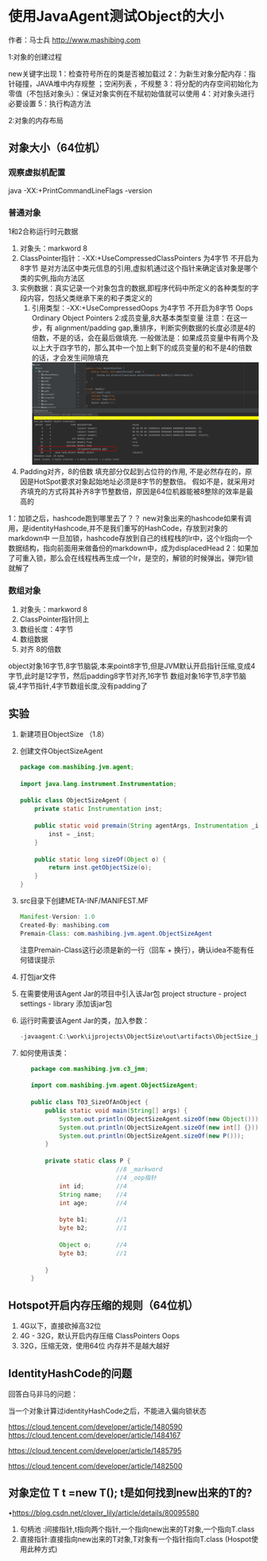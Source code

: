 # 使用JavaAgent测试Object的大小

作者：马士兵 http://www.mashibing.com


1:对象的创建过程

new关键字出现
1：检查符号所在的类是否被加载过
2：为新生对象分配内存：指针碰撞，JAVA堆中内存规整 ；空闲列表 ，不规整
3：将分配的内存空间初始化为零值（不包括对象头）：保证对象实例在不赋初始值就可以使用
4：对对象头进行必要设置
5：执行<init>构造方法


2:对象的内存布局
## 对象大小（64位机）
### 观察虚拟机配置
java -XX:+PrintCommandLineFlags -version

### 普通对象
1和2合称运行时元数据
1. 对象头：markword  8
2. ClassPointer指针：-XX:+UseCompressedClassPointers 为4字节 不开启为8字节
                 是对方法区中类元信息的引用,虚拟机通过这个指针来确定该对象是哪个类的实例,指向方法区
3. 实例数据：真实记录一个对象包含的数据,即程序代码中所定义的各种类型的字段内容，包括父类继承下来的和子类定义的
   1. 引用类型：-XX:+UseCompressedOops 为4字节 不开启为8字节 
      Oops Ordinary Object Pointers
   2:成员变量,8大基本类型变量
 注意：在这一步，有 alignment/padding gap,重排序，判断实例数据的长度必须是4的倍数，不是的话，会在最后做填充.
      一般做法是：如果成员变量中有两个及以上大于四字节的，那么其中一个加上剩下的成员变量的和不是4的倍数的话，才会发生间隙填充
      ![binaryTree](tmp/image/padding%20gap.png)   
4. Padding对齐，8的倍数
        填充部分仅起到占位符的作用, 不是必然存在的，原因是HotSpot要求对象起始地址必须是8字节的整数倍。 
        假如不是，就采用对齐填充的方式将其补齐8字节整数倍，原因是64位机器能被8整除的效率是最高的

1：加锁之后，hashcode跑到哪里去了？？
 new对象出来的hashcode如果有调用，是identityHashcode,并不是我们重写的HashCode，存放到对象的markdown中
一旦加锁，hashcode存放到自己的线程栈的lr中，这个lr指向一个数据结构，指向前面用来做备份的markdown中，成为displacedHead
2：如果加了可重入锁，那么会在线程栈再生成一个lr，是空的，解锁的时候弹出，弹完lr锁就解了

### 数组对象
1. 对象头：markword 8
2. ClassPointer指针同上
3. 数组长度：4字节
4. 数组数据
5. 对齐 8的倍数

object对象16字节,8字节脑袋,本来point8字节,但是JVM默认开启指针压缩,变成4字节,此时是12字节，然后padding8字节对齐,16字节
数组对象16字节,8字节脑袋,4字节指针,4字节数组长度,没有padding了


## 实验
1. 新建项目ObjectSize （1.8）

2. 创建文件ObjectSizeAgent

   ```java
   package com.mashibing.jvm.agent;
   
   import java.lang.instrument.Instrumentation;
   
   public class ObjectSizeAgent {
       private static Instrumentation inst;
   
       public static void premain(String agentArgs, Instrumentation _inst) {
           inst = _inst;
       }
   
       public static long sizeOf(Object o) {
           return inst.getObjectSize(o);
       }
   }
   ```

3. src目录下创建META-INF/MANIFEST.MF

   ```java
   Manifest-Version: 1.0
   Created-By: mashibing.com
   Premain-Class: com.mashibing.jvm.agent.ObjectSizeAgent
   ```

   注意Premain-Class这行必须是新的一行（回车 + 换行），确认idea不能有任何错误提示

4. 打包jar文件

5. 在需要使用该Agent Jar的项目中引入该Jar包
   project structure - project settings - library 添加该jar包

6. 运行时需要该Agent Jar的类，加入参数：

   ```java
   -javaagent:C:\work\ijprojects\ObjectSize\out\artifacts\ObjectSize_jar\ObjectSize.jar
   ```

7. 如何使用该类：

   ```java
      package com.mashibing.jvm.c3_jmm;
      
      import com.mashibing.jvm.agent.ObjectSizeAgent;
      
      public class T03_SizeOfAnObject {
          public static void main(String[] args) {
              System.out.println(ObjectSizeAgent.sizeOf(new Object()));
              System.out.println(ObjectSizeAgent.sizeOf(new int[] {}));
              System.out.println(ObjectSizeAgent.sizeOf(new P()));
          }
      
          private static class P {
                              //8 _markword
                              //4 _oop指针
              int id;         //4
              String name;    //4
              int age;        //4
      
              byte b1;        //1
              byte b2;        //1
      
              Object o;       //4
              byte b3;        //1
      
          }
      }
   ```

## Hotspot开启内存压缩的规则（64位机）

1. 4G以下，直接砍掉高32位
2. 4G - 32G，默认开启内存压缩 ClassPointers Oops
3. 32G，压缩无效，使用64位
   内存并不是越大越好

## IdentityHashCode的问题

回答白马非马的问题：

当一个对象计算过identityHashCode之后，不能进入偏向锁状态

https://cloud.tencent.com/developer/article/1480590
 https://cloud.tencent.com/developer/article/1484167

https://cloud.tencent.com/developer/article/1485795

https://cloud.tencent.com/developer/article/1482500

## 对象定位    T  t =new T();  t是如何找到new出来的T的?

•https://blog.csdn.net/clover_lily/article/details/80095580

1. 句柄池 :间接指针,t指向两个指针,一个指向new出来的T对象,一个指向T.class
2. 直接指针:直接指向new出来的T对象,T对象有一个指针指向T.class  (Hospot使用此种方式)